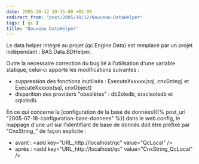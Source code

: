 ```yaml
---
date: 2005-10-12 10:35:00 +02:00
redirect_from: "post/2005/10/12/Nouveau-DataHelper"
tags: [ qc ]
title: "Nouveau DataHelper"
---
```


Le data helper intégré au projet (qc.Engine.Data) est remplacé par un projet
indépendant : BAS.Data.BDHelper.

Outre la nécessaire correction du bug lié à l'utilisation d'une variable
statique, celui-ci apporte les modifications suivantes :

* suppression des fonctions inutilisés : ExecuteXxxxxx(sql, cnxString) et
ExecuteXxxxxx(sql, cnxObject)
* disparition des providers "obsolètes" : db2oledb, oracleoledb et
sqloledb.

En ce qui concerne la [configuration
de la base de données]({% post_url "2005-07-18-configuration-base-donnees" %}) dans le web.config, le mappage d'une url sur
l'identifiant de base de donnés doit être préfixé par "CnxString_" de façon
explicite :

* avant : &lt;add key="URL_http://localhost/qc" value="QcLocal" /&gt;
* après : &lt;add key="URL_http://localhost/qc" value="CnxString_QcLocal"
/&gt;
